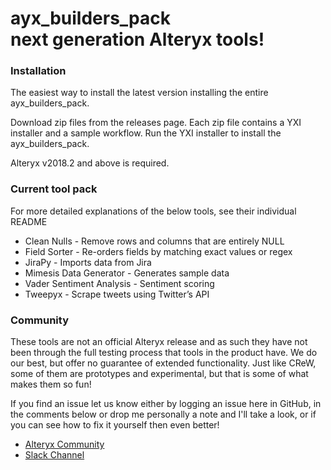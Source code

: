 # ayx_builders_pack</br>next generation Alteryx tools!
### Installation

The easiest way to install the latest version installing the entire ayx_builders_pack.

Download zip files from the releases page. Each zip file contains a YXI installer and a sample workflow. Run the YXI installer to install the ayx_builders_pack.
 
Alteryx v2018.2 and above is required.

### Current tool pack
For more detailed explanations of the below tools, see their individual README
* Clean Nulls - Remove rows and columns that are entirely NULL
* Field Sorter - Re-orders fields by matching exact values or regex
* JiraPy - Imports data from Jira
* Mimesis Data Generator - Generates sample data
* Vader Sentiment Analysis - Sentiment scoring
* Tweepyx - Scrape tweets using Twitter’s API

### Community

These tools are not an official Alteryx release and as such they have not been through the full testing process that tools in the product have. We do our best, but offer no guarantee of extended functionality. Just like CReW, some of them are prototypes and experimental, but that is some of what makes them so fun!  

If you find an issue let us know either by logging an issue here in GitHub, in the comments below or drop me personally a note and I'll take a look, or if you can see how to fix it yourself then even better!
 
* [Alteryx Community](https://community.alteryx.com/)
* [Slack Channel](http://ayxbuilders.slack.com/)
 
 
 

